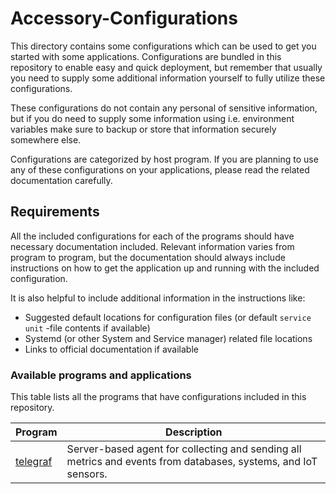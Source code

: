 # Accessory-Configurations

This directory contains some configurations which can be used to get you started with some applications. Configurations are bundled in this repository to enable easy and quick deployment, but remember that usually you need to supply some additional information yourself to fully utilize these configurations.

These configurations do not contain any personal of sensitive information, but if you do need to supply some information using i.e. environment variables make sure to backup or store that information securely somewhere else.

Configurations are categorized by host program. If you are planning to use any of these configurations on your applications, please read the related documentation carefully.

## Requirements

All the included configurations for each of the programs should have necessary documentation included. Relevant information varies from program to program, but the documentation should always include instructions on how to get the application up and running with the included configuration.

It is also helpful to include additional information in the instructions like:
- Suggested default locations for configuration files (or default `service unit` -file contents if available)
- Systemd (or other System and Service manager) related file locations
- Links to official documentation if available 


### Available programs and applications

This table lists all the programs that have configurations included in this repository.

| Program | Description |
|---|---|
| [telegraf](telegraf) | Server-based agent for collecting and sending all metrics and events from databases, systems, and IoT sensors. | 